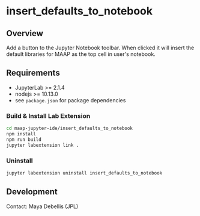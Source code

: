# insert_defaults_to_notebook

## Overview
Add a button to the Jupyter Notebook toolbar. When clicked it will insert the default libraries for MAAP as the top cell in user's notebook.

## Requirements
* JupyterLab >= 2.1.4
* nodejs >= 10.13.0
* see `package.json` for package dependencies

### Build & Install Lab Extension
```bash
cd maap-jupyter-ide/insert_defaults_to_notebook
npm install
npm run build
jupyter labextension link .
```

### Uninstall
```bash
jupyter labextension uninstall insert_defaults_to_notebook
```

## Development

Contact: Maya Debellis (JPL)
